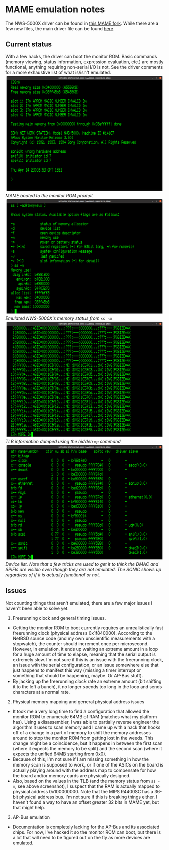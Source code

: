 # MAME emulation notes
The NWS-5000X driver can be found in [this MAME fork](https://github.com/briceonk/mame). While there are a few new files, the main driver file can be found [here](https://github.com/briceonk/mame/blob/master/src/mame/drivers/news_r4k.cpp).

## Current status
With a few hacks, the driver can boot the monitor ROM. Basic commands (memory viewing, status information, expression evaluation, etc.) are mostly functional, anything requiring non-serial I/O is not.  See the driver comments for a more exhaustive list of what is/isn't emulated.
![](img/nws5000x_mame_mrom.png)
*MAME booted to the monitor ROM prompt*
![](img/mame_memory_status.png)
*Emulated NWS-5000X's memory status from `ss -m`*
![](img/mame_tlb_dump.png)
*TLB information dumped using the hidden `mp` command*
![](img/mame_device_list.png)
*Device list. Note that a few tricks are used to get it to think the DMAC and SPIFIs are visible even though they are not emulated. The SONIC shows up regardless of if it is actually functional or not.*

## Issues
Not counting things that aren't emulated, there are a few major issues I haven't been able to solve yet.

1. Freerunning clock and general timing issues.
  - Getting the monitor ROM to boot currently requires an unrealistically fast freerunning clock (physical address 0x1f840000). According to the NetBSD source code (and my own unscientific measurements with a stopwatch), the counter should increment once per microsecond. However, in emulation, it ends up waiting an extreme amount in a loop for a huge amount of time to elapse, meaning that the serial output is extremely slow. I'm not sure if this is an issue with the freerunning clock, an issue with the serial configuration, or an issue somewhere else that just happens to manifest this way (missing a timer interrupt or something that should be happening, maybe. Or AP-Bus stuff).
- By jacking up the freerunning clock rate an extreme amount (bit shifting it to the left a bunch), it no longer spends too long in the loop and sends characters at a normal rate.
2. Physical memory mapping and general physical address issues
- It took me a very long time to find a configuration that allowed the monitor ROM to enumerate 64MB of RAM (matches what my platform has). Using a disassembler, I was able to partially reverse engineer the algorithm it uses to scan memory and I came up with a hack that hooks off of a change in a part of memory to shift the memory addresses around to stop the monitor ROM from getting lost in the weeds. This change might be a coincidence, but it happens in between the first scan (where it expects the memory to be split) and the second scan (where it expects the unified 64MB starting from 0x0).
- Because of this, I'm not sure if I am missing something in how the memory scan is supposed to work, or if one of the ASICs on the board is actually playing around with the address map to compensate for how the board and/or memory cards are physically designed.
- Also, based on the values in the TLB (and the memory status from `ss -m`, see above screenshot), I suspect that the RAM is actually mapped to physical address 0x100000000. Note that the MIPS R4400SC has a 36-bit physical address bus. I'm not sure if this is breaking things either. I haven't found a way to have an offset greater 32 bits in MAME yet, but that might help.
3. AP-Bus emulation
- Documentation is completely lacking for the AP-Bus and its associated chips. For now, I've hacked it so the monitor ROM can boot, but there is a lot that will need to be figured out on the fly as more devices are emulated.